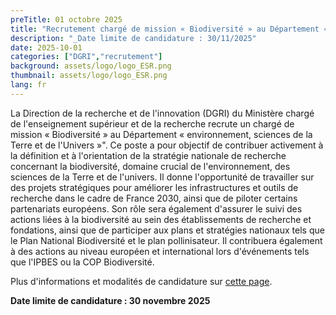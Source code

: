 ```yaml
---
preTitle: 01 octobre 2025
title: "Recrutement chargé de mission « Biodiversité » au Département « environnement, sciences de la Terre et de l'Univers »"
description: "_Date limite de candidature : 30/11/2025"
date: 2025-10-01
categories: ["DGRI","recrutement"]
background: assets/logo/logo_ESR.png
thumbnail: assets/logo/logo_ESR.png
lang: fr
---
```

La Direction de la recherche et de l'innovation (DGRI) du Ministère chargé de l'enseignement supérieur et de la recherche recrute un chargé de mission « Biodiversité » au Département « environnement, sciences de la Terre et de l'Univers »".
Ce poste a pour objectif de contribuer activement à la définition et à l'orientation de la stratégie nationale de recherche concernant la biodiversité, domaine crucial de
l'environnement, des sciences de la Terre et de l'univers.
Il donne l'opportunité de travailler sur des projets stratégiques pour améliorer les infrastructures et outils de recherche dans le cadre de France 2030, ainsi que de piloter
certains partenariats européens.
Son rôle sera également d'assurer le suivi des actions liées à la biodiversité au sein des établissements de recherche et fondations, ainsi que de participer aux plans et stratégies
nationaux tels que le Plan National Biodiversité et le plan pollinisateur. Il contribuera également à des actions au niveau européen et international lors d'événements tels que
l'IPBES ou la COP Biodiversité.

Plus d'informations et modalités de candidature sur <a href="https://choisirleservicepublic.gouv.fr/offre-emploi/charge-de-mission--biodiversite--au-departement--environnement-sciences-de-la-terre-et-de-l-univers--reference-2025-2059782/" target="_blank">cette page</a>.


**Date limite de candidature : 30 novembre 2025**
